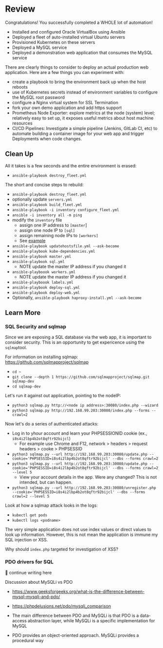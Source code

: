 # Review
Congratulations! You successfully completed a WHOLE lot of automation!
- Installed and configured Oracle VirtualBox using Ansible
- Deployed a fleet of auto-installed virtual Ubuntu servers
- Provisioned Kubernetes on these servers
- Deployed a MySQL service
- Deployed a demonstration web application that consumes the MySQL service

There are clearly things to consider to deploy an actual production web application. Here are a few things you can experiment with:
- create a playbook to bring the environment back up when the host reboots
- use of Kubernetes secrets instead of environment variables to configure the MySQL root password
- configure a Nginx virtual system for SSL Termination
- fork your own demo application and add https support
- Prometheus Node Exporter: explore metrics at the node (system) level; relatively easy to set up, it exposes useful metrics about host machine resources
- CI/CD Pipelines: Investigate a simple pipeline (Jenkins, GitLab CI, etc) to automate building a container image for your web app and trigger Deployments when code changes.

## Clean Up
All it takes is a few seconds and the entire environment is erased:
- `ansible-playbook destroy_fleet.yml`

The short and concise steps to rebuild:
- `ansible-playbook destroy_fleet.yml`
- optionally update `servers.yml`
- `ansible-playbook build_fleet.yml`
- `ansible-playbook -i inventory configure_fleet.yml`
- `ansible -i inventory all -m ping`
- modify the `inventory` file
  - assign one IP address to `[master`]
  - assign one node IP to `[sql]`
  - assign remaining node IPs to `[workers]`
  - See [example](inventory)
- `ansible-playbook updatehostsfile.yml --ask-become`
- `ansible-playbook kube-dependencies.yml`
- `ansible-playbook master.yml`
- `ansible-playbook sql.yml`
  - NOTE update the master IP address if you changed it
- `ansible-playboook workers.yml`
  - NOTE update the master IP address if you changed it
- `ansible-playboook labels.yml`
- `ansible-playbook deploy-sql.yml`
- `ansible-playbook deploy-web.yml`
- Optionally, `ansible-playbook haproxy-install.yml --ask-become`

## Learn More
### SQL Security and sqlmap
Since we are exposing a SQL database via the web app, it is important to consider security. This is an opportunity to get expericence using the `sqlmap`tool.

For information on installing sqlmap: https://github.com/sqlmapproject/sqlmap
- `cd ~`
- `git clone --depth 1 https://github.com/sqlmapproject/sqlmap.git sqlmap-dev`
- `cd sqlmap-dev`

Let's run it against out application, pointing to the nodeIP:
- `python3 sqlmap.py http://<node ip address>:30080/index.php --wizard`
- `python3 sqlmap.py http://192.168.99.203:30080/index.php --forms --crawl=2`

Now let's do a series of authenticated attacks:
- Log in to yhour account and learn your PHPSESSIONID cookie (ex., `i8s4i2lbp4b2ot8qftr92bijcl`)
  - For example use Chrome and F12, network > headers > request headers > cooke > PHPSESSID
- `python3 sqlmap.py --url http://192.168.99.203:30080/update.php --cookie='PHPSESSID=i8s4i2lbp4b2ot8qftr92bijcl' --dbs --forms crawl=2`
- `python3 sqlmap.py --url http://192.168.99.203:30080/update.php --cookie='PHPSESSID=i8s4i2lbp4b2ot8qftr92bijcl' --dbs --forms crawl=2 --level 5`
  - View your account details in the app. Were any changed? This is not intended, but can happen.
- `python3 sqlmap.py --url http://192.168.99.203:30080/unregister.php --cookie='PHPSESSID=i8s4i2lbp4b2ot8qftr92bijcl' --dbs --forms crawl=2 --level 5`

Look at how a sqlmap attack looks in the logs:
- `kubectl get pods`
- `kubectl logs <podname>`

The very simple application does not use index values or direct values to look up information. However, this is not mean the application is immune my SQL injection or XSS.

Why should `index.php` targeted for investigation of XSS?

### PDO drivers for SQL
🚧 continue writing here

Discussion about MySQLi vs PDO
- https://www.geeksforgeeks.org/what-is-the-difference-between-mysql-mysqli-and-pdo/
- https://phpdelusions.net/pdo/mysqli_comparison

- The main difference between PDO and MySQLi is that PDO is a data-access abstraction layer, while MySQLi is a specific implementation for MySQL
-  PDO provides an object-oriented approach. MySQLi provides a procedural way
